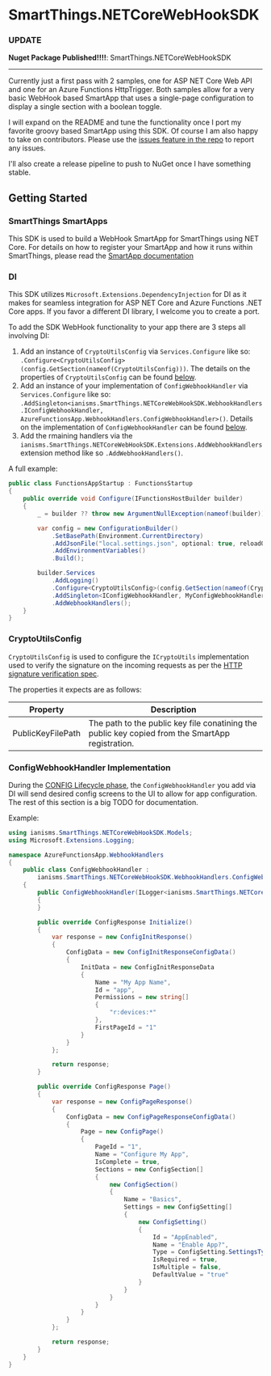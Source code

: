 # SmartThings.NETCoreWebHookSDK

### UPDATE

**Nuget Package Published!!!!**: SmartThings.NETCoreWebHookSDK

***

Currently just a first pass with 2 samples, one for ASP NET Core Web API and one for an Azure Functions HttpTrigger.  Both samples allow for a very basic WebHook based SmartApp that uses a single-page configuration to display a single section with a boolean toggle.

I will expand on the README and tune the functionality once I port my favorite groovy based SmartApp using this SDK.  Of course I am also happy to take on contributors.  Please use the [issues feature in the repo](https://github.com/ianisms/SmartThings.NETCoreWebHookSDK/issues) to report any issues.

I'll also create a release pipeline to push to NuGet once I have something stable.

## Getting Started

### SmartThings SmartApps

This SDK is used to build a WebHook SmartApp for SmartThings using  NET Core.  For details on how to register your SmartApp and how it runs within SmartThings, please read the [SmartApp documentation](https://smartthings.developer.samsung.com/docs/smartapps/smartapp-basics.html)

### DI

This SDK utilizes ```Microsoft.Extensions.DependencyInjection``` for DI as it makes for seamless integration for ASP NET Core and Azure Functions .NET Core apps.  If you favor a different DI library, I welcome you to create a port.

To add the SDK WebHook functionality to your app there are 3 steps all involving DI:

1. Add an instance of ```CryptoUtilsConfig``` via ```Services.Configure``` like so: ```.Configure<CryptoUtilsConfig>(config.GetSection(nameof(CryptoUtilsConfig)))```.  The details on the properties of ```CryptoUtilsConfig``` can be found [below](https://github.com/ianisms/SmartThings.NETCoreWebHookSDK/blob/master/README.md#cryptoutilsconfig).
2. Add an instance of your implementation of ```ConfigWebhookHandler``` via ```Services.Configure``` like so: ```.AddSingleton<ianisms.SmartThings.NETCoreWebHookSDK.WebhookHandlers.IConfigWebhookHandler, AzureFunctionsApp.WebhookHandlers.ConfigWebhookHandler>()```.  Details on the implementation of ```ConfigWebhookHandler``` can be found [below](https://github.com/ianisms/SmartThings.NETCoreWebHookSDK/blob/master/README.md#configwebhookhandler-implementation).
3. Add the rmaining handlers via the ```ianisms.SmartThings.NETCoreWebHookSDK.Extensions.AddWebhookHandlers``` extension method like so ```.AddWebhookHandlers()```.

A full example:

```csharp
public class FunctionsAppStartup : FunctionsStartup
{
    public override void Configure(IFunctionsHostBuilder builder)
    {
        _ = builder ?? throw new ArgumentNullException(nameof(builder));

        var config = new ConfigurationBuilder()
            .SetBasePath(Environment.CurrentDirectory)
            .AddJsonFile("local.settings.json", optional: true, reloadOnChange: true)
            .AddEnvironmentVariables()
            .Build();

        builder.Services
            .AddLogging()
            .Configure<CryptoUtilsConfig>(config.GetSection(nameof(CryptoUtilsConfig)))
            .AddSingleton<IConfigWebhookHandler, MyConfigWebhookHandler>()
            .AddWebhookHandlers();
    }
}
```

### CryptoUtilsConfig

```CryptoUtilsConfig``` is used to configure the ```ICryptoUtils``` implementation used to verify the signature on the incoming requests as per the [HTTP signature verification spec](https://smartthings.developer.samsung.com/docs/smartapps/webhook-apps.html#HTTP-signature-verification).

The properties it expects are as follows:

| Property | Description |
|----------------------------------------|---------------------------------------------------------------|
| PublicKeyFilePath | The path to the public key file conatining the public key copied from the SmartApp registration. |

### ConfigWebhookHandler Implementation

During the [CONFIG Lifecycle phase](https://smartthings.developer.samsung.com/docs/smartapps/configuration.html), the ```ConfigWebhookHandler``` you add via DI will send desired config screens to the UI to allow for app configuration.  The rest of this section is a big TODO for documentation.

Example:

```csharp
using ianisms.SmartThings.NETCoreWebHookSDK.Models;
using Microsoft.Extensions.Logging;

namespace AzureFunctionsApp.WebhookHandlers
{
    public class ConfigWebhookHandler :
        ianisms.SmartThings.NETCoreWebHookSDK.WebhookHandlers.ConfigWebhookHandler
    {
        public ConfigWebhookHandler(ILogger<ianisms.SmartThings.NETCoreWebHookSDK.WebhookHandlers.ConfigWebhookHandler> logger) : base(logger)
        {
        }

        public override ConfigResponse Initialize()
        {
            var response = new ConfigInitResponse()
            {
                ConfigData = new ConfigInitResponseConfigData()
                {
                    InitData = new ConfigInitResponseData
                    {
                        Name = "My App Name",
                        Id = "app",
                        Permissions = new string[]
                        {
                            "r:devices:*"
                        },
                        FirstPageId = "1"
                    }
                }
            };

            return response;
        }

        public override ConfigResponse Page()
        {
            var response = new ConfigPageResponse()
            {
                ConfigData = new ConfigPageResponseConfigData()
                {
                    Page = new ConfigPage()
                    {
                        PageId = "1",
                        Name = "Configure My App",
                        IsComplete = true,
                        Sections = new ConfigSection[]
                        {
                            new ConfigSection()
                            {
                                Name = "Basics",
                                Settings = new ConfigSetting[]
                                {
                                    new ConfigSetting()
                                    {
                                        Id = "AppEnabled",
                                        Name = "Enable App?",
                                        Type = ConfigSetting.SettingsType.Boolean,
                                        IsRequired = true,
                                        IsMultiple = false,
                                        DefaultValue = "true"
                                    }
                                }
                            }
                        }
                    }
                }
            };

            return response;
        }
    }
}
```
